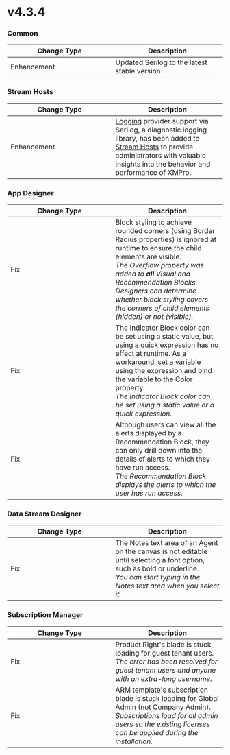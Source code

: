 # v4.3.4

### Common

<table><thead><tr><th width="229">Change Type</th><th>Description</th></tr></thead><tbody><tr><td>Enhancement</td><td>Updated Serilog to the latest stable version.</td></tr></tbody></table>

### Stream Hosts

<table><thead><tr><th width="229">Change Type</th><th>Description</th></tr></thead><tbody><tr><td>Enhancement</td><td><a href="../../installation/3.-complete-installation/configure-logging-optional.md">Logging</a> provider support via Serilog, a diagnostic logging library, has been added to <a href="../../installation/3.-complete-installation/configure-logging-optional.md#stream-hosts">Stream Hosts</a> to provide administrators with valuable insights into the behavior and performance of XMPro.</td></tr></tbody></table>

### App Designer

<table><thead><tr><th width="229">Change Type</th><th>Description</th></tr></thead><tbody><tr><td>Fix</td><td>Block styling to achieve rounded corners (using Border Radius properties) is ignored at runtime to ensure the child elements are visible.<br><em>The Overflow property was added to <strong>all</strong> Visual and Recommendation Blocks. Designers can determine whether block styling covers the corners of child elements (hidden) or not (visible).</em></td></tr><tr><td>Fix</td><td>The Indicator Block color can be set using a static value, but using a quick expression has no effect at runtime. As a workaround, set a variable using the expression and bind the variable to the Color property.<br><em>The Indicator Block color can be set using a static value or a quick expression.</em></td></tr><tr><td>Fix</td><td>Although users can view all the alerts displayed by a Recommendation Block, they can only drill down into the details of alerts to which they have run access.<br><em>The Recommendation Block displays the alerts to which the user has run access.</em></td></tr></tbody></table>

### Data Stream Designer

<table><thead><tr><th width="229">Change Type</th><th>Description</th></tr></thead><tbody><tr><td>Fix</td><td>The Notes text area of an Agent on the canvas is not editable until selecting a font option, such as bold or underline.<br><em>You can start typing in the Notes text area when you select it.</em></td></tr></tbody></table>

### Subscription Manager

<table><thead><tr><th width="229">Change Type</th><th>Description</th></tr></thead><tbody><tr><td>Fix</td><td>Product Right's blade is stuck loading for guest tenant users.<br><em>The error has been resolved for guest tenant users and anyone with an extra-long username.</em></td></tr><tr><td>Fix</td><td>ARM template's subscription blade is stuck loading for Global Admin (not Company Admin).<br><em>Subscriptions load for all admin users so the existing licenses can be applied during the installation.</em></td></tr></tbody></table>
